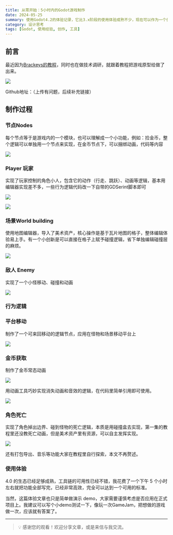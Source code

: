 ```yaml
---
title: 从零开始：5小时内的Godot游戏制作
date: 2024-05-25
summary: 使用Godot4.2的体验记录，它比3.x阶段的使用体验成熟不少，现在可以作为一个创作工具去使用。
category: 设计思考
tags: [Godot, 使用经验, 创作, 工具]
---
```


## 前言

最近因为[Brackeys的教程](https://youtu.be/LOhfqjmasi0?si=CJVbxxd2kuC231Ct)，同时也在做技术调研，就跟着教程把游戏原型给做了出来。

![](https://blog-1259751088.cos.ap-shanghai.myqcloud.com/uPic/nyFavE.png)

Github地址：（上传有问题，后续补充链接）

## 制作过程

### 节点Nodes

每个节点等于是游戏内的一个模块，也可以理解成一个小功能，例如：捡金币，整个逻辑可以单独用一个节点来实现，在金币节点下，可以捆绑动画，代码等内容

![](https://blog-1259751088.cos.ap-shanghai.myqcloud.com/uPic/CleanShot%202024-05-24%20at%2023.24.56.png)

### Player 玩家

实现了玩家控制的角色小人，包含它的动作（行走、跳跃）、动画等逻辑，基本用编辑器实现差不多，一些行为逻辑代码改一下自带的GDSerint脚本即可

![](https://blog-1259751088.cos.ap-shanghai.myqcloud.com/uPic/CleanShot%202024-05-24%20at%2023.33.44.png)

![](https://blog-1259751088.cos.ap-shanghai.myqcloud.com/uPic/CleanShot%202024-05-24%20at%2023.34.10.png)

### 场景World building

使用地图编辑器，导入了美术资产，核心操作是基于瓦片地图的格子，整体编辑体验易上手。有一个小创新是可以直接在格子上赋予碰撞逻辑，省下单独编辑碰撞层的麻烦。

![](https://blog-1259751088.cos.ap-shanghai.myqcloud.com/uPic/CleanShot%202024-05-24%20at%2023.31.36.png)

### 敌人 Enemy

实现了一个小怪移动、碰撞和动画

![](https://blog-1259751088.cos.ap-shanghai.myqcloud.com/uPic/CleanShot%202024-05-24%20at%2023.47.45.png)

### 行为逻辑

### 平台移动

制作了一个可来回移动的逻辑节点，应用在怪物和场景移动平台上

![](https://blog-1259751088.cos.ap-shanghai.myqcloud.com/uPic/CleanShot%202024-05-24%20at%2023.38.41.png)

### 金币获取

制作了金币常态动画

![](https://blog-1259751088.cos.ap-shanghai.myqcloud.com/uPic/CleanShot%202024-05-24%20at%2023.40.48.png)

用动画工具巧妙实现消失动画和音效的逻辑，在代码里简单引用即可使用。

![](https://blog-1259751088.cos.ap-shanghai.myqcloud.com/uPic/CleanShot%202024-05-24%20at%2023.41.16.png)

### 角色死亡

实现了角色掉出边界、碰到怪物的死亡逻辑，本质是用碰撞盒去实现，第一集的教程里还没教死亡动画，但是美术资产里有资源，可以自主发挥实现。

![](https://blog-1259751088.cos.ap-shanghai.myqcloud.com/uPic/CleanShot%202024-05-24%20at%2023.44.41.png)

还有打包导出、音乐等功能大家在教程里自行探索，本文不再赘述。

### 使用体验

4.0 的生态已经足够成熟，工具链的可用性已经不错，我花费了一个下午 5 个小时左右就把功能全部写完，已经非常高效，完全可以达到一个可用的标准。

当然，这篇体验文章也只是简单做演示 demo，大家需要谨慎考虑是否应用在正式项目上。我建议可以写个小demo测试一下，像玩一次GameJam，把想做的游戏做一次，应该就有答案了。

---

> 💡 感谢您的观看！欢迎分享文章，或是来信与我交流。